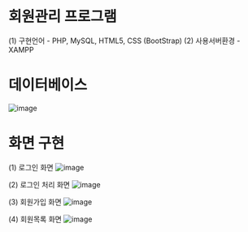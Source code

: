 # 회원관리 프로그램
(1) 구현언어
    - PHP, MySQL, HTML5, CSS (BootStrap)
(2) 사용서버환경
    - XAMPP
    
# 데이터베이스
![image](https://user-images.githubusercontent.com/94829216/147737263-03b54c6a-fa55-4ac9-9521-8a042b84c153.png)

# 화면 구현
(1) 로그인 화면
![image](https://user-images.githubusercontent.com/94829216/147737086-6618cf89-88be-4d19-8542-8ec06f7db282.png)

(2) 로그인 처리 화면
![image](https://user-images.githubusercontent.com/94829216/147737130-c82130f4-9115-4fca-a920-e0bf0a8e4323.png)

(3) 회원가입 화면
![image](https://user-images.githubusercontent.com/94829216/147737147-c8828bd7-0bd3-451a-9a9e-1ce5e33151a0.png)

(4) 회원목록 화면
![image](https://user-images.githubusercontent.com/94829216/147737210-cf9c0590-d483-44e2-80b4-1f756ce5edef.png)
